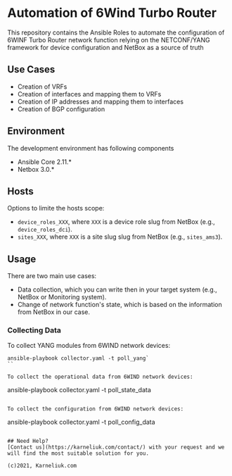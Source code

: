 # Automation of 6Wind Turbo Router
This repository contains the Ansible Roles to automate the configuration of 6WINF Turbo Router network function relying on the NETCONF/YANG framework for device configuration and NetBox as a source of truth

## Use Cases
- Creation of VRFs
- Creation of interfaces and mapping them to VRFs
- Creation of IP addresses and mapping them to interfaces
- Creation of BGP configuration

## Environment
The development environment has following components
- Ansible Core 2.11.*
- Netbox 3.0.*

## Hosts
Options to limite the hosts scope:
- `device_roles_XXX`, where `XXX` is a device role slug from NetBox (e.g., `device_roles_dci`).
- `sites_XXX`, where `XXX` is a site slug slug from NetBox (e.g., `sites_ams3`).

## Usage
There are two main use cases:
- Data collection, which you can write then in your target system (e.g., NetBox or Monitoring system).
- Change of network function's state, which is based on the information from NetBox in our case.

### Collecting Data
To collect YANG modules from 6WIND network devices:
```
ansible-playbook collector.yaml -t poll_yang`
``

To collect the operational data from 6WIND network devices:
```
ansible-playbook collector.yaml -t poll_state_data
```

To collect the configuration from 6WIND network devices:
```
ansible-playbook collector.yaml -t poll_config_data
```

## Need Help?
[Contact us](https://karneliuk.com/contact/) with your request and we will find the most suitable solution for you.

(c)2021, Karneliuk.com